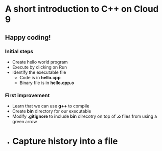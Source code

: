 # A short introduction to C++ on Cloud 9

## Happy coding!

### Initial steps
* Create hello world program
* Execute by clicking on Run
* Identify the executable file
    * Code is in **hello.cpp**
    * Binary file is in **hello.cpp.o**
### First improvement
* Learn that we can use **g++** to compile
* Create **bin** directory for our executable
* Modify **.gitignore** to include **bin** direcotry on top of **.o** files from using a green arrow
* # Capture history into a file